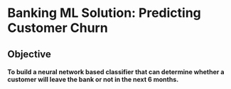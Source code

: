 # Banking ML Solution: Predicting Customer Churn

## Objective

#### To build a neural network based classifier that can determine whether a customer will leave the bank or not in the next 6 months.
